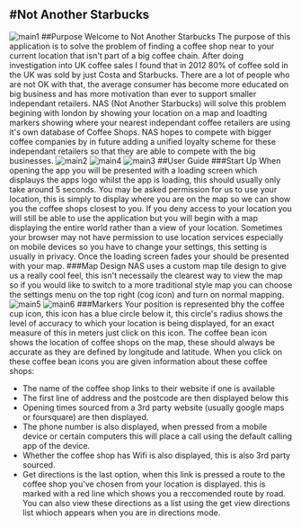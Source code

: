 #Not Another Starbucks
----------------
![main1](https://raw.githubusercontent.com/matteomenapace/rave-WEB14203/harry/students/harry/Slide2.png)
##Purpose
Welcome to Not Another Starbucks
The purpose of this application is to solve the problem of finding a coffee shop near to your current location that isn't part of a big coffee chain. After doing investigation into UK coffee sales I found that in 2012 80% of coffee sold in the UK was sold by just Costa and Starbucks. There are a lot of people who are not OK with that, the average consumer has become more educated on big business and has more motivation than ever to support smaller independant retailers. NAS (Not Another Starbucks) will solve this problem begining with london by showing your location on a map and loadting markers showing where your nearest independant coffee retailers are using it's own database of Coffee Shops. NAS hopes to compete with bigger coffee companies by in future adding a unified loyalty scheme for these independant retailers so that they are able to compete with the big businesses. 
![main2](https://raw.githubusercontent.com/matteomenapace/rave-WEB14203/harry/students/harry/Slide1.png)
![main4](https://raw.githubusercontent.com/matteomenapace/rave-WEB14203/harry/students/harry/Slide3.png)
![main3](https://raw.githubusercontent.com/matteomenapace/rave-WEB14203/harry/students/harry/Slide5.png)
##User Guide
###Start Up
When opening the app you will be presented with a loading screen which displauys the apps logo whilst the app is loading, this should usually only take around 5 seconds. You may be asked permission for us to use your location, this is simply to display where you are on the map so we can show you the coffee shops closest to you. If you deny access to your location you will still be able to use the application but you will begin with a map displaying the entire world rather than a view of your location. Sometimes your browser may not have permission to use location services especially on mobile devices so you have to change your settings, this setting is usually in privacy. Once the loading screen fades your should be presented with your map.
###Map Design
NAS uses a custom map tile design to give us a really cool feel, this isn't necessaily the clearest way to view the map so if you would like to switch to a more traditional style map you can choose the settings menu on the top right (cog icon) and turn on normal mapping.
![main5](https://raw.githubusercontent.com/matteomenapace/rave-WEB14203/harry/students/harry/ss1.png)
![main6](https://raw.githubusercontent.com/matteomenapace/rave-WEB14203/harry/students/harry/ss2.png)
###Markers
Your position is represented bhy the coffee cup icon, this icon has a blue circle below it, this circle's radius shows the level of accuracy to which your location is being displayed, for an exact measure of this in meters just click on this icon. The coffee bean icon shows the location of coffee shops on the map, these should always be accurate as they are defined by longitude and latitude. When you click on these coffee bean icons you are given information about these coffee shops:

* The name of the coffee shop links to their website if one is available
* The first line of address and the postcode are then displayed below this
* Opening times sourced from a 3rd party website (usually google maps or foursquare) are then displayed.
* The phone number is also displayed, when pressed from a mobile device or certain computers this will place a call using the default calling app of the device.
* Whether the coffee shop has Wifi is also displayed, this is also 3rd party sourced.
* Get directions is the last option, when this link is pressed a route to the coffee shop you've chosen from your location is displayed. this is marked with a red line which shows you a reccomended route by road. You can also view these directions as a list using the get view directions list whioch appears when you are in directions mode.

